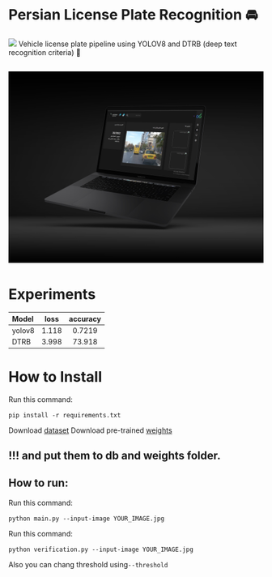 # Persian License Plate Recognition 🚘
<img src = "https://skillicons.dev/icons?i=html,css,bootstrap,tensorflow,python,javascript">
Vehicle license plate pipeline using YOLOV8 and DTRB (deep text recognition criteria) 🚗

![screen shot](https://github.com/MohamadNematizadeh/my_website/blob/main/static/image/projket/License_Plate_PipeLine_UI.png?raw=true)
------
# Experiments
| Model |  loss    |   accuracy  |
| :---   | :---:   |   :---:      |
| yolov8  |  1.118 |   0.7219     |
| DTRB  | 3.998    |     73.918   |

# How to Install
Run this command:
```
pip install -r requirements.txt
```
Download [dataset](https://drive.google.com/drive/folders/1MR0LYsC9TAAznmS0QLGaTpkb8NU7MKve
)
Download pre-trained [weights](https://drive.google.com/drive/folders/1qZXPQfkU9xZr67AtYxdzHM4RxyukYJ-D)
## !!! and put them to db and weights folder.
## How to run:
Run this command:
```
python main.py --input-image YOUR_IMAGE.jpg
```
Run this command:
```
python verification.py --input-image YOUR_IMAGE.jpg
```
Also you can chang threshold  using`--threshold`
